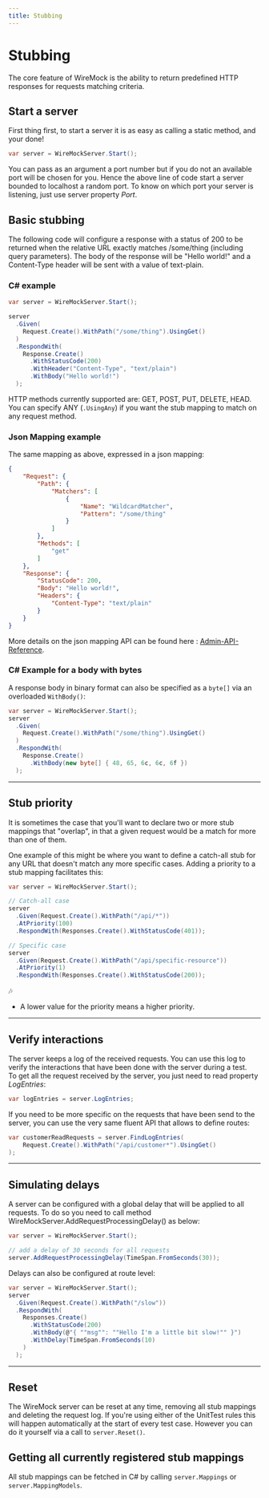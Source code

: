 ```yaml
---
title: Stubbing
---
```


# Stubbing
The core feature of WireMock is the ability to return predefined HTTP responses for requests matching criteria.

## Start a server
First thing first, to start a server it is as easy as calling a static method, and your done!
```csharp
var server = WireMockServer.Start();
```
You can pass as an argument a port number but if you do not an available port will be chosen for you. Hence the above line of code start a server bounded to localhost a random port.
To know on which port your server is listening, just use server property *Port*.

## Basic stubbing
The following code will configure a response with a status of 200 to be returned when the relative URL exactly matches /some/thing (including query parameters). The body of the response will be "Hello world!" and a Content-Type header will be sent with a value of text-plain.

### C# example
```csharp
var server = WireMockServer.Start();

server
  .Given(
    Request.Create().WithPath("/some/thing").UsingGet()
  )
  .RespondWith(
    Response.Create()
      .WithStatusCode(200)
      .WithHeader("Content-Type", "text/plain")
      .WithBody("Hello world!")
  );
```
HTTP methods currently supported are: GET, POST, PUT, DELETE, HEAD. You can specify ANY (`.UsingAny`) if you want the stub mapping to match on any request method.

### Json Mapping example
The same mapping as above, expressed in a json mapping:

``` json
{
    "Request": {
        "Path": {
            "Matchers": [
                {
                    "Name": "WildcardMatcher",
                    "Pattern": "/some/thing"
                }
            ]
        },
        "Methods": [
            "get"
        ]
    },
    "Response": {
        "StatusCode": 200,
        "Body": "Hello world!",
        "Headers": {
            "Content-Type": "text/plain"
        }
    }
}
```

More details on the json mapping API can be found here : [Admin-API-Reference](https://github.com/WireMock-Net/WireMock.Net/wiki/Admin-API-Reference).

### C# Example for a body with bytes

A response body in binary format can also be specified as a `byte[]` via an overloaded `WithBody()`:

```csharp
var server = WireMockServer.Start();
server
  .Given(
    Request.Create().WithPath("/some/thing").UsingGet()
  )
  .RespondWith(
    Response.Create()
      .WithBody(new byte[] { 48, 65, 6c, 6c, 6f })
  );
```

---

## Stub priority
It is sometimes the case that you'll want to declare two or more stub mappings that "overlap", in that a given request would be a match for more than one of them.

One example of this might be where you want to define a catch-all stub for any URL that doesn't match any more specific cases. Adding a priority to a stub mapping facilitates this:

```csharp
var server = WireMockServer.Start();

// Catch-all case
server
  .Given(Request.Create().WithPath("/api/*"))
  .AtPriority(100)
  .RespondWith(Responses.Create().WithStatusCode(401));

// Specific case
server
  .Given(Request.Create().WithPath("/api/specific-resource"))
  .AtPriority(1)
  .RespondWith(Responses.Create().WithStatusCode(200));
```

🎶
- A lower value for the priority means a higher priority.

---

## Verify interactions
The server keeps a log of the received requests. You can use this log to verify the interactions that have been done with the server during a test.  
To get all the request received by the server, you just need to read property *LogEntries*:
```csharp
var logEntries = server.LogEntries;
```
If you need to be more specific on the requests that have been send to the server, you can use the very same fluent API that allows to define routes:
```csharp
var customerReadRequests = server.FindLogEntries(
    Request.Create().WithPath("/api/customer*").UsingGet()
); 
```

---

## Simulating delays
A server can be configured with a global delay that will be applied to all requests. To do so you need to call method WireMockServer.AddRequestProcessingDelay() as below:
```csharp
var server = WireMockServer.Start();

// add a delay of 30 seconds for all requests
server.AddRequestProcessingDelay(TimeSpan.FromSeconds(30));
```

Delays can also be configured at route level:
```csharp
var server = WireMockServer.Start();
server
  .Given(Request.Create().WithPath("/slow"))
  .RespondWith(
    Responses.Create()
      .WithStatusCode(200)
      .WithBody(@"{ ""msg"": ""Hello I'm a little bit slow!"" }")
      .WithDelay(TimeSpan.FromSeconds(10)
    )
  );
```

---

## Reset
The WireMock server can be reset at any time, removing all stub mappings and deleting the request log. If you're using either of the UnitTest rules this will happen automatically at the start of every test case. However you can do it yourself via a call to `server.Reset()`.

## Getting all currently registered stub mappings
All stub mappings can be fetched in C# by calling `server.Mappings` or `server.MappingModels`.